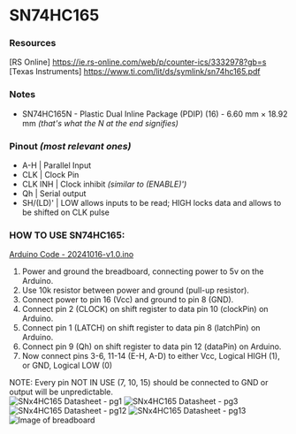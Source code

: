 # SN74HC165

### Resources
[RS Online]          https://ie.rs-online.com/web/p/counter-ics/3332978?gb=s <br/>
[Texas Instruments]  https://www.ti.com/lit/ds/symlink/sn74hc165.pdf

### Notes
- SN74HC165N - Plastic Dual Inline Package (PDIP) (16) - 6.60 mm × 18.92 mm _(that's what the N at the end signifies)_

### Pinout _(most relevant ones)_
- A-H | Parallel Input
- CLK | Clock Pin
- CLK INH | Clock inhibit _(similar to (ENABLE)')_
- Qh | Serial output
- SH/(LD)' | LOW allows inputs to be read; HIGH locks data and allows to be shifted on CLK pulse

### HOW TO USE SN74HC165:
[Arduino Code - 20241016-v1.0.ino](https://github.com/jb-labs-456/RoboChess-ElecSoc/blob/main/ComponentTest/SN74HC165N_ShiftRegister/20241016-v1.0.ino)
1. Power and ground the breadboard, connecting power to 5v on the Arduino.
2. Use 10k resistor between power and ground (pull-up resistor).
3. Connect power to pin 16 (Vcc) and ground to pin 8 (GND).
4. Connect pin 2 (CLOCK) on shift register to data pin 10 (clockPin) on Arduino.
5. Connect pin 1 (LATCH) on shift register to data pin 8 (latchPin) on Arduino.
6. Connect pin 9 (Qh) on shift register to data pin 12 (dataPin) on Arduino.
7. Now connect pins 3-6, 11-14 (E-H, A-D) to either Vcc, Logical HIGH (1), or GND, Logical LOW (0)

NOTE: Every pin NOT IN USE (7, 10, 15) should be connected to GND or output will be unpredictable. <br/>
![SNx4HC165 Datasheet - pg1](https://github.com/jb-labs-456/RoboChess-ElecSoc/blob/main/Files/Media/SN74HC165%20-%20Datasheet%20-%20pg01.png)
![SNx4HC165 Datasheet - pg3](https://github.com/jb-labs-456/RoboChess-ElecSoc/blob/main/Files/Media/SN74HC165%20-%20Datasheet%20-%20pg02.png)
![SNx4HC165 Datasheet - pg12](https://github.com/jb-labs-456/RoboChess-ElecSoc/blob/main/Files/Media/SN74HC165%20-%20Datasheet%20-%20pg12.png)
![SNx4HC165 Datasheet - pg13](https://github.com/jb-labs-456/RoboChess-ElecSoc/blob/main/Files/Media/SN74HC165%20-%20Datasheet%20-%20pg13.png)
![Image of breadboard](https://github.com/jb-labs-456/RoboChess-ElecSoc/blob/main/Files/Media/20241023_185454.jpg)
